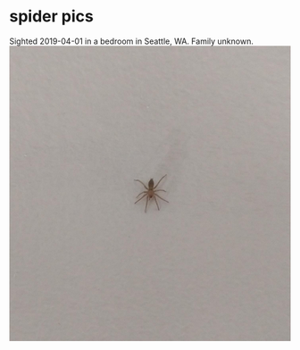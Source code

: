# spider pics

Sighted 2019-04-01 in a bedroom in Seattle, WA. Family unknown.
![a small spider of unknown family. brown abdomen, light brown cephalothorax and legs, about 8mm long, sex unknown | width=250](./spider-pics/2019-04-01-family-unknown.jpeg)
